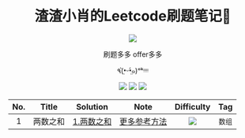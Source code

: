 <h1 align="center">渣渣小肖的Leetcode刷题笔记📒</h1>
<div align="center">
    <img src="https://i.loli.net/2019/12/31/o6R5X12KjeNgvwS.png">
    <p>刷题多多 offer多多</p>
    <p>٩(•̤̀ᵕ•̤́๑)ᵒᵏᵎᵎᵎᵎ</p>
  	<img src="https://img.shields.io/badge/-Easy-green">
 	  <img src="https://img.shields.io/badge/-Medium-orange">
    <img src="https://img.shields.io/badge/-Hard-red">
</div>



| No.  |  Title   |                 Solution                  |                         Note                          |                      Difficulty                      |  Tag   |
| :--: | :------: | :---------------------------------------: | :---------------------------------------------------: | :--------------------------------------------------: | :----: |
|  1   | 两数之和 | [1.两数之和](数据结构/数组/1.两数之和.js) | [更多参考方法](https://zhuanlan.zhihu.com/p/57566240) | <img src="https://img.shields.io/badge/-Easy-green"> | `数组` |

